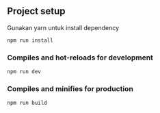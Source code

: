 ## Project setup

Gunakan yarn untuk install dependency

```
npm run install
```

### Compiles and hot-reloads for development

```
npm run dev
```

### Compiles and minifies for production

```
npm run build
```
